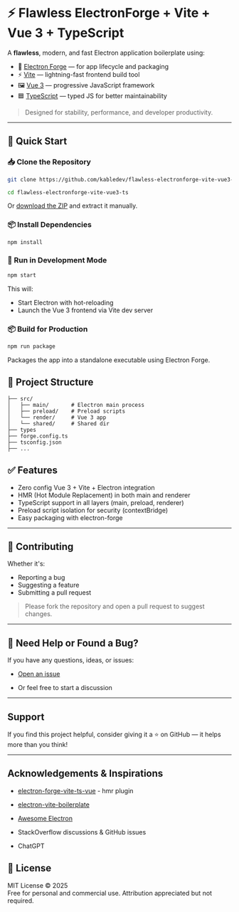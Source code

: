 # ⚡ Flawless ElectronForge + Vite + Vue 3 + TypeScript

A **flawless**, modern, and fast Electron application boilerplate using:

- 🧩 [Electron Forge](https://www.electronforge.io/) — for app lifecycle and packaging  
- ⚡ [Vite](https://vitejs.dev/) — lightning-fast frontend build tool  
- 🖼️ [Vue 3](https://vuejs.org/) — progressive JavaScript framework  
- 🟦 [TypeScript](https://www.typescriptlang.org/) — typed JS for better maintainability  

> Designed for stability, performance, and developer productivity.

---

## 🚀 Quick Start

### 📥 Clone the Repository

```bash
git clone https://github.com/kabledev/flawless-electronforge-vite-vue3-ts.git
```
```bash
cd flawless-electronforge-vite-vue3-ts
```

Or [download the ZIP](https://github.com/kabledev/flawless-electronforge-vite-vue3-ts/archive/refs/heads/main.zip) and extract it manually.

### 📦 Install Dependencies

```bash
npm install
```

### 🧪 Run in Development Mode

```bash
npm start
```
This will:

- Start Electron with hot-reloading
- Launch the Vue 3 frontend via Vite dev server

### 📦 Build for Production

```bash
npm run package
```
Packages the app into a standalone executable using Electron Forge.


## 📁 Project Structure

```
├── src/
│   ├── main/       # Electron main process
│   ├── preload/    # Preload scripts
│   └── render/     # Vue 3 app
│   └── shared/     # Shared dir
├── types
├── forge.config.ts
├── tsconfig.json
├── ...
```

## ✅ Features

- Zero config Vue 3 + Vite + Electron integration
- HMR (Hot Module Replacement) in both main and renderer
- TypeScript support in all layers (main, preload, renderer)
- Preload script isolation for security (contextBridge)
- Easy packaging with electron-forge

---

## 🙌 Contributing

Whether it's:
- Reporting a bug
- Suggesting a feature
- Submitting a pull request

> Please fork the repository and open a pull request to suggest changes.

---

## 💬 Need Help or Found a Bug?

If you have any questions, ideas, or issues:
- [Open an issue](https://github.com/kabledev/flawless-electronforge-vite-vue3-ts/issues)

- Or feel free to start a discussion

---

## Support

If you find this project helpful, consider giving it a ⭐ on GitHub — it helps more than you think!

---

## Acknowledgements & Inspirations
- [electron-forge-vite-ts-vue](https://github.com/AngusLin10/electron-forge-vite-ts-vue) - hmr plugin

- [electron-vite-boilerplate](https://github.com/cawa-93/vite-electron-builder) 

- [Awesome Electron](https://github.com/sindresorhus/awesome-electron) 

- StackOverflow discussions & GitHub issues
- ChatGPT

## 📄 License

MIT License © 2025  
Free for personal and commercial use. Attribution appreciated but not required.

